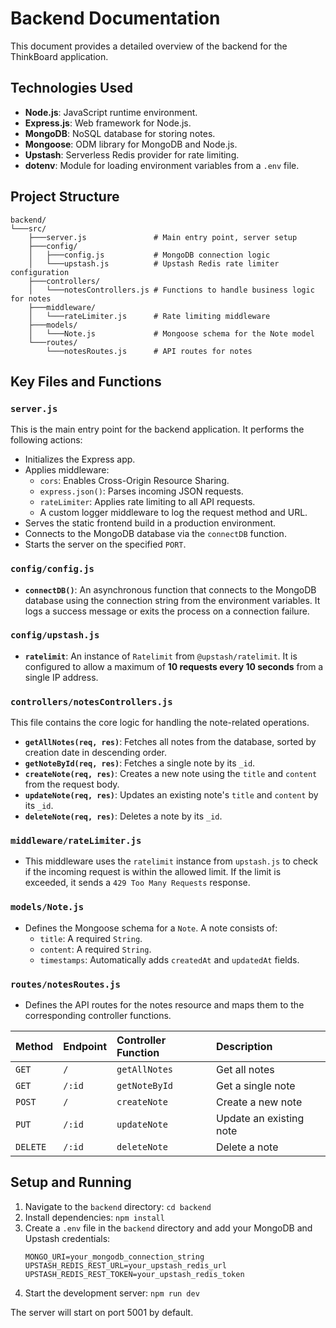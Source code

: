 # Backend Documentation

This document provides a detailed overview of the backend for the ThinkBoard application.

## Technologies Used

-   **Node.js**: JavaScript runtime environment.
-   **Express.js**: Web framework for Node.js.
-   **MongoDB**: NoSQL database for storing notes.
-   **Mongoose**: ODM library for MongoDB and Node.js.
-   **Upstash**: Serverless Redis provider for rate limiting.
-   **dotenv**: Module for loading environment variables from a `.env` file.

## Project Structure

```
backend/
└───src/
    ├───server.js               # Main entry point, server setup
    ├───config/
    │   ├───config.js           # MongoDB connection logic
    │   └───upstash.js          # Upstash Redis rate limiter configuration
    ├───controllers/
    │   └───notesControllers.js # Functions to handle business logic for notes
    ├───middleware/
    │   └───rateLimiter.js      # Rate limiting middleware
    ├───models/
    │   └───Note.js             # Mongoose schema for the Note model
    └───routes/
        └───notesRoutes.js      # API routes for notes
```

## Key Files and Functions

### `server.js`

This is the main entry point for the backend application. It performs the following actions:
-   Initializes the Express app.
-   Applies middleware:
    -   `cors`: Enables Cross-Origin Resource Sharing.
    -   `express.json()`: Parses incoming JSON requests.
    -   `rateLimiter`: Applies rate limiting to all API requests.
    -   A custom logger middleware to log the request method and URL.
-   Serves the static frontend build in a production environment.
-   Connects to the MongoDB database via the `connectDB` function.
-   Starts the server on the specified `PORT`.

### `config/config.js`

-   **`connectDB()`**: An asynchronous function that connects to the MongoDB database using the connection string from the environment variables. It logs a success message or exits the process on a connection failure.

### `config/upstash.js`

-   **`ratelimit`**: An instance of `Ratelimit` from `@upstash/ratelimit`. It is configured to allow a maximum of **10 requests every 10 seconds** from a single IP address.

### `controllers/notesControllers.js`

This file contains the core logic for handling the note-related operations.

-   **`getAllNotes(req, res)`**: Fetches all notes from the database, sorted by creation date in descending order.
-   **`getNoteById(req, res)`**: Fetches a single note by its `_id`.
-   **`createNote(req, res)`**: Creates a new note using the `title` and `content` from the request body.
-   **`updateNote(req, res)`**: Updates an existing note's `title` and `content` by its `_id`.
-   **`deleteNote(req, res)`**: Deletes a note by its `_id`.

### `middleware/rateLimiter.js`

-   This middleware uses the `ratelimit` instance from `upstash.js` to check if the incoming request is within the allowed limit. If the limit is exceeded, it sends a `429 Too Many Requests` response.

### `models/Note.js`

-   Defines the Mongoose schema for a `Note`. A note consists of:
    -   `title`: A required `String`.
    -   `content`: A required `String`.
    -   `timestamps`: Automatically adds `createdAt` and `updatedAt` fields.

### `routes/notesRoutes.js`

-   Defines the API routes for the notes resource and maps them to the corresponding controller functions.

| Method | Endpoint      | Controller Function | Description            |
| :----- | :------------ | :------------------ | :--------------------- |
| `GET`  | `/`           | `getAllNotes`       | Get all notes          |
| `GET`  | `/:id`        | `getNoteById`       | Get a single note      |
| `POST` | `/`           | `createNote`        | Create a new note      |
| `PUT`  | `/:id`        | `updateNote`        | Update an existing note|
| `DELETE`| `/:id`       | `deleteNote`        | Delete a note          |

## Setup and Running

1.  Navigate to the `backend` directory:
    `cd backend`
2.  Install dependencies:
    `npm install`
3.  Create a `.env` file in the `backend` directory and add your MongoDB and Upstash credentials:
    ```
    MONGO_URI=your_mongodb_connection_string
    UPSTASH_REDIS_REST_URL=your_upstash_redis_url
    UPSTASH_REDIS_REST_TOKEN=your_upstash_redis_token
    ```
4.  Start the development server:
    `npm run dev`

The server will start on port 5001 by default.
